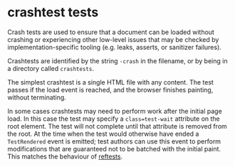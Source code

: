# crashtest tests

Crash tests are used to ensure that a document can be loaded without
crashing or experiencing other low-level issues that may be checked by
implementation-specific tooling (e.g. leaks, asserts, or sanitizer
failures).

Crashtests are identified by the string `-crash` in the filename, or
by being in a directory called `crashtests`.

The simplest crashtest is a single HTML file with any content. The
test passes if the load event is reached, and the browser finishes
painting, without terminating.

In some cases crashtests may need to perform work after the initial page load.
In this case the test may specify a `class=test-wait` attribute on the root
element. The test will not complete until that attribute is removed from the
root. At the time when the test would otherwise have ended a `TestRendered`
event is emitted; test authors can use this event to perform modifications that
are guaranteed not to be batched with the initial paint. This matches the
behaviour of [reftests](reftests).
